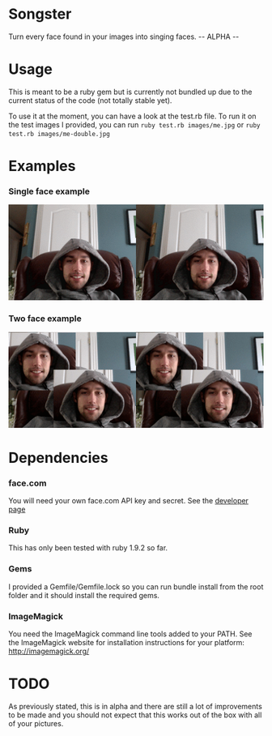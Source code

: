 # Songster

Turn every face found in your images into singing faces. -- ALPHA --

# Usage

This is meant to be a ruby gem but is currently not bundled up due to the
current status of the code (not totally stable yet).

To use it at the moment, you can have a look at the test.rb file. To run it on
the test images I provided, you can run `ruby test.rb images/me.jpg` or
`ruby test.rb images/me-double.jpg`

# Examples

### Single face example
![Two Face Singing Example](https://github.com/exploid/songster/raw/master/images/me-sidebyside.gif)

### Two face example
![Two Face Singing Example](https://github.com/exploid/songster/raw/master/images/me-double-sidebyside.gif)

# Dependencies

### face.com

You will need your own face.com API key and secret. See the
[developer page](http://developers.face.com/)

### Ruby

This has only been tested with ruby 1.9.2 so far.

### Gems

I provided a Gemfile/Gemfile.lock so you can run bundle install from the root
folder and it should install the required gems.

### ImageMagick

You need the ImageMagick command line tools added to your PATH. See the
ImageMagick website for installation instructions for your platform:
http://imagemagick.org/

# TODO

As previously stated, this is in alpha and there are still a lot of improvements
to be made and you should not expect that this works out of the box with all of
your pictures.

